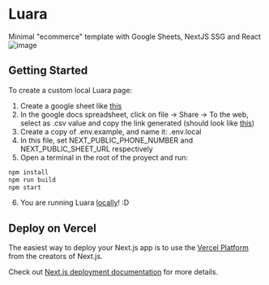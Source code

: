# Luara

Minimal "ecommerce" template with Google Sheets, NextJS SSG and React
![image](https://user-images.githubusercontent.com/49006052/213796672-e03dd130-5bcc-4c18-b1ae-4ea0a364f239.png)
## Getting Started

To create a custom local Luara page:


1. Create a google sheet like [this](https://docs.google.com/spreadsheets/d/1QqpNyXh4C9kyJ0dGnpZx_zy_7josC_d8Kz6Kw1D5HWQ/edit?usp=sharing)
2. In the google docs spreadsheet, click on file -> Share -> To the web, select as .csv value and copy the link generated (should look like [this](https://docs.google.com/spreadsheets/d/e/2PACX-1vTj_BVYqprfKVQFKs6H_Tv5o8h2fI2g0cqQiwJLmTbQNp4lJE-7ipknc53_A0vr9PxZngugvki5wwPB/pub?output=csv))
3. Create a copy of .env.example, and name it: .env.local
4. In this file, set NEXT_PUBLIC_PHONE_NUMBER and NEXT_PUBLIC_SHEET_URL respectively
5. Open a terminal in the root of the proyect and run:

```bash
npm install
npm run build
npm start
```

6. You are running Luara [locally](http://localhost:3000)! :D

## Deploy on Vercel

The easiest way to deploy your Next.js app is to use the [Vercel Platform](https://vercel.com/new?utm_medium=default-template&filter=next.js&utm_source=create-next-app&utm_campaign=create-next-app-readme) from the creators of Next.js.

Check out [Next.js deployment documentation](https://nextjs.org/docs/deployment) for more details.
